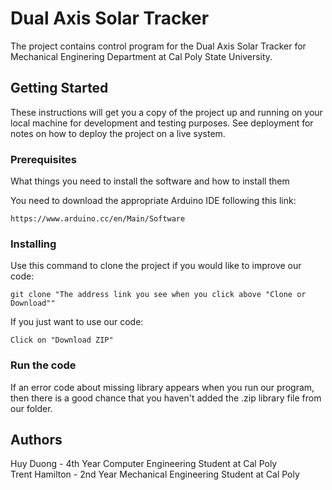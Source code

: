 # Dual Axis Solar Tracker

The project contains control program for the Dual Axis Solar Tracker for Mechanical Enginering Department at Cal Poly State University.

## Getting Started

These instructions will get you a copy of the project up and running on your local machine for development and testing purposes. See deployment for notes on how to deploy the project on a live system.

### Prerequisites

What things you need to install the software and how to install them

You need to download the appropriate Arduino IDE following this link:

```
https://www.arduino.cc/en/Main/Software
```


### Installing

Use this command to clone the project if you would like to improve our code:
```
git clone "The address link you see when you click above "Clone or Download""
```

If you just want to use our code:

```
Click on "Download ZIP"
```

### Run the code

If an error code about missing library appears when you run our program, then there is  a good chance that you haven't added the .zip library file from our folder.

## Authors

Huy Duong - 4th Year Computer Engineering Student at Cal Poly <br />
Trent Hamilton - 2nd Year Mechanical Engineering Student at Cal Poly




